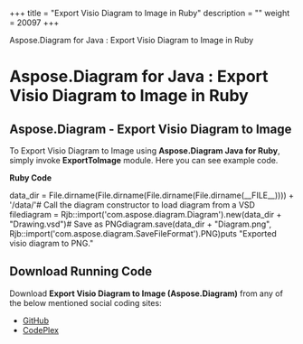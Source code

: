 +++
title = "Export Visio Diagram to Image in Ruby" 
description = "" 
weight = 20097 
+++

Aspose.Diagram for Java : Export Visio Diagram to Image in Ruby  

# Aspose.Diagram for Java : Export Visio Diagram to Image in Ruby


## Aspose.Diagram - Export Visio Diagram to Image

To Export Visio Diagram to Image using **Aspose.Diagram Java for Ruby**, simply invoke **ExportToImage** module. Here you can see example code.

**Ruby Code**

data\_dir = File.dirname(File.dirname(File.dirname(File.dirname(\_\_FILE\_\_)))) + '/data/'# Call the diagram constructor to load diagram from a VSD filediagram = Rjb::import('com.aspose.diagram.Diagram').new(data\_dir + "Drawing.vsd")# Save as PNGdiagram.save(data\_dir + "Diagram.png", Rjb::import('com.aspose.diagram.SaveFileFormat').PNG)puts "Exported visio diagram to PNG."

## Download Running Code

Download **Export Visio Diagram to Image (Aspose.Diagram)** from any of the below mentioned social coding sites:

*   [GitHub](https://github.com/asposediagram/Aspose.Diagram-for-Java/blob/master/Plugins/Aspose_Diagram_Java_for_Ruby/lib/asposediagramjava/Export/exporttoimage.rb)
*   [CodePlex](https://asposediagramjavaruby.codeplex.com/SourceControl/latest#lib/asposediagramjava/Export/exporttoimage.rb)

